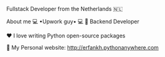 
Fullstack Developer from the Netherlands 🇳🇱 

About me
💻 •Upwork guy• 💻
💼 Backend Developer

❤️ I love writing Python open-source packages

💬 My Personal website: http://erfankh.pythonanywhere.com


